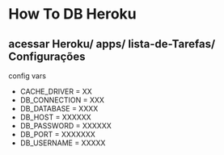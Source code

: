 # How To DB Heroku

## acessar Heroku/ apps/ lista-de-Tarefas/ Configurações
config vars

* CACHE_DRIVER = XX
 * DB_CONNECTION = XXX
* DB_DATABASE = XXXX
* DB_HOST =   XXXXXX
* DB_PASSWORD = XXXXXX
* DB_PORT  = XXXXXXX
* DB_USERNAME = XXXXX

